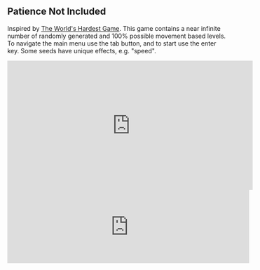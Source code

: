 ## Patience Not Included

<!-- META A movement based game with infinite randomly generated levels with increasing difficulty (but all technically possible) META -->

<!-- ![GitHub top language](https://img.shields.io/github/languages/top/ollielynas/password-game-clone)
![GitHub code size in bytes](https://img.shields.io/github/languages/code-size/ollielynas/password-game-clone) -->

Inspired by [The World's Hardest Game](https://www.coolmathgames.com/0-worlds-hardest-game). This game contains a near infinite number of randomly generated and 100% possible movement based levels. To navigate the main menu use the tab button, and to start use the enter key. Some seeds have unique effects, e.g. "speed".

<iframe src="https://www.youtube-nocookie.com/embed/eBuAl-20lqg?start=96&modestbranding=1&rel=0&cc_load_policy=1&iv_load_policy=3&fs=0" width="560" height="295" title="not included gameplay" frameborder="0"></iframe>

<iframe frameborder="0" src="https://itch.io/embed/1964135" width="552" height="167"><a href="https://ollie-lynas.itch.io/patience-not-included">Patience Not Included by Ollie lynas</a></iframe>
<!-- LAST EDITED 1700297730 LAST EDITED-->